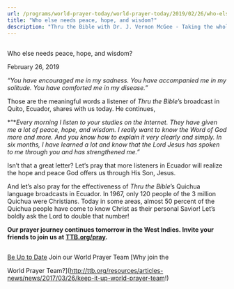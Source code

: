 ```yaml
---
url: /programs/world-prayer-today/world-prayer-today/2019/02/26/who-else-needs-peace-hope-and-wisdom
title: "Who else needs peace, hope, and wisdom?"
description: "Thru the Bible with Dr. J. Vernon McGee - Taking the whole Word to the whole world"
---
```







## 
 Who else needs peace, hope, and wisdom?


February 26, 2019




*“You have encouraged me in my sadness. You have accompanied me in my solitude. You have comforted me in my disease.”*


Those are the meaningful words a listener of *Thru the Bible*’s broadcast in Quito, Ecuador, shares with us today. He continues, 


*“**Every morning I listen to your studies on the Internet. They have given me a lot of peace, hope, and wisdom. I really want to know the Word of God more and more. And you know how to explain it very clearly and simply. In six months, I have learned a lot and know that the Lord Jesus has spoken to me through you and has strengthened me.”*


Isn’t that a great letter? Let’s pray that more listeners in Ecuador will realize the hope and peace God offers us through His Son, Jesus. 


And let’s also pray for the effectiveness of *Thru the Bible*’s Quichua language broadcasts in Ecuador. In 1967, only 120 people of the 3 million Quichua were Christians. Today in some areas, almost 50 percent of the Quichua people have come to know Christ as their personal Savior! Let’s boldly ask the Lord to double that number!


**Our prayer journey continues tomorrow in the West Indies. Invite your friends to join us at** [**TTB.org/pray**](http://www.TTB.org/pray)**.**







## 




[Be Up to Date](http://feeds.feedburner.com/WorldPrayerToday "World Prayer Today RSS Feed")
Join our World Prayer Team
[Why join the  

World Prayer Team?](http://ttb.org/resources/articles-news/news/2017/03/26/keep-it-up-world-prayer-team!)




